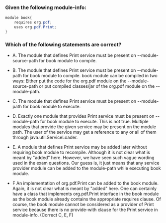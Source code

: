 ### Given the following module-info:
```java
module book{
    requires org.pdf;
    uses org.pdf.Print;
}

```

### Which of the following statements are correct?

* A. The module that defines Print service must be present on --module-source-path for book module to compile.

* B. The module that defines Print service must be present on --module-path for book module to compile.
    book module can be compiled in two ways:  Either put the code for the org.pdf module on
    the --module-source-path  or put compiled classes/jar of the org.pdf module on the --module-path.
    
* C. The module that defines Print service must be present on --module-path for book module to execute.

* D. Exactly one module that provides Print service must be present on --module-path for book module to execute.
    This is not true. Multiple modules that provide the given service may be present on the module path.
    The user of the service may get a reference to any or all of them through java.util.ServiceLoader.
    
* E. A module that defines Print service may be added later without requiring book module to recompile.
   Although it is not clear what is meant by "added" here. However, we have seen such vague wording used in the exam questions.
    Our guess is, it just means that any service provider module can be added to the module-path while executing book module.
    
* F An implementation of org.pdf.Print can be added to the book module.
    Again, it is not clear what is meant by "added" here.
    One can certainly have a class that implements org.pdf.Print
    interface in the book module as the book module already contains the appropriate requires clause.
    Of course, the book module cannot be considered as a provider
    of Print service because there is no provide-with clause for the Print service in module-info.
(Correct C, E, F)